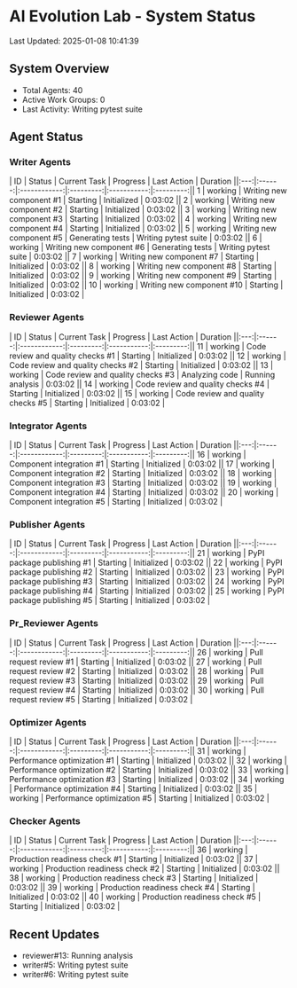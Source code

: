 # AI Evolution Lab - System Status
Last Updated: 2025-01-08 10:41:39

## System Overview
- Total Agents: 40
- Active Work Groups: 0
- Last Activity: Writing pytest suite

## Agent Status

### Writer Agents
| ID | Status | Current Task | Progress | Last Action | Duration ||:---:|:------:|:------------:|:---------:|:-----------:|:---------:|| 1 | working | Writing new component #1 | Starting | Initialized | 0:03:02 || 2 | working | Writing new component #2 | Starting | Initialized | 0:03:02 || 3 | working | Writing new component #3 | Starting | Initialized | 0:03:02 || 4 | working | Writing new component #4 | Starting | Initialized | 0:03:02 || 5 | working | Writing new component #5 | Generating tests | Writing pytest suite | 0:03:02 || 6 | working | Writing new component #6 | Generating tests | Writing pytest suite | 0:03:02 || 7 | working | Writing new component #7 | Starting | Initialized | 0:03:02 || 8 | working | Writing new component #8 | Starting | Initialized | 0:03:02 || 9 | working | Writing new component #9 | Starting | Initialized | 0:03:02 || 10 | working | Writing new component #10 | Starting | Initialized | 0:03:02 |
### Reviewer Agents
| ID | Status | Current Task | Progress | Last Action | Duration ||:---:|:------:|:------------:|:---------:|:-----------:|:---------:|| 11 | working | Code review and quality checks #1 | Starting | Initialized | 0:03:02 || 12 | working | Code review and quality checks #2 | Starting | Initialized | 0:03:02 || 13 | working | Code review and quality checks #3 | Analyzing code | Running analysis | 0:03:02 || 14 | working | Code review and quality checks #4 | Starting | Initialized | 0:03:02 || 15 | working | Code review and quality checks #5 | Starting | Initialized | 0:03:02 |
### Integrator Agents
| ID | Status | Current Task | Progress | Last Action | Duration ||:---:|:------:|:------------:|:---------:|:-----------:|:---------:|| 16 | working | Component integration #1 | Starting | Initialized | 0:03:02 || 17 | working | Component integration #2 | Starting | Initialized | 0:03:02 || 18 | working | Component integration #3 | Starting | Initialized | 0:03:02 || 19 | working | Component integration #4 | Starting | Initialized | 0:03:02 || 20 | working | Component integration #5 | Starting | Initialized | 0:03:02 |
### Publisher Agents
| ID | Status | Current Task | Progress | Last Action | Duration ||:---:|:------:|:------------:|:---------:|:-----------:|:---------:|| 21 | working | PyPI package publishing #1 | Starting | Initialized | 0:03:02 || 22 | working | PyPI package publishing #2 | Starting | Initialized | 0:03:02 || 23 | working | PyPI package publishing #3 | Starting | Initialized | 0:03:02 || 24 | working | PyPI package publishing #4 | Starting | Initialized | 0:03:02 || 25 | working | PyPI package publishing #5 | Starting | Initialized | 0:03:02 |
### Pr_Reviewer Agents
| ID | Status | Current Task | Progress | Last Action | Duration ||:---:|:------:|:------------:|:---------:|:-----------:|:---------:|| 26 | working | Pull request review #1 | Starting | Initialized | 0:03:02 || 27 | working | Pull request review #2 | Starting | Initialized | 0:03:02 || 28 | working | Pull request review #3 | Starting | Initialized | 0:03:02 || 29 | working | Pull request review #4 | Starting | Initialized | 0:03:02 || 30 | working | Pull request review #5 | Starting | Initialized | 0:03:02 |
### Optimizer Agents
| ID | Status | Current Task | Progress | Last Action | Duration ||:---:|:------:|:------------:|:---------:|:-----------:|:---------:|| 31 | working | Performance optimization #1 | Starting | Initialized | 0:03:02 || 32 | working | Performance optimization #2 | Starting | Initialized | 0:03:02 || 33 | working | Performance optimization #3 | Starting | Initialized | 0:03:02 || 34 | working | Performance optimization #4 | Starting | Initialized | 0:03:02 || 35 | working | Performance optimization #5 | Starting | Initialized | 0:03:02 |
### Checker Agents
| ID | Status | Current Task | Progress | Last Action | Duration ||:---:|:------:|:------------:|:---------:|:-----------:|:---------:|| 36 | working | Production readiness check #1 | Starting | Initialized | 0:03:02 || 37 | working | Production readiness check #2 | Starting | Initialized | 0:03:02 || 38 | working | Production readiness check #3 | Starting | Initialized | 0:03:02 || 39 | working | Production readiness check #4 | Starting | Initialized | 0:03:02 || 40 | working | Production readiness check #5 | Starting | Initialized | 0:03:02 |

## Recent Updates
- reviewer#13: Running analysis
- writer#5: Writing pytest suite
- writer#6: Writing pytest suite
